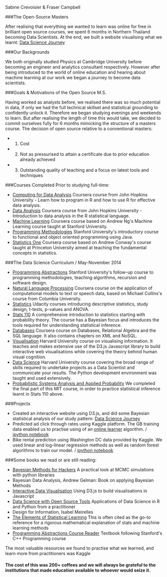 Sabine Crevoisier & Fraser Campbell 

###The Open-Source Masters

After realising that everything we wanted to learn was online for free in brilliant open source courses, we spent 6 months in Northern Thailand becoming Data Scientists. At the end, we built a website visualising what we learnt:
[Data Science Journey](http://datasciencejourney.com/)

###Our Backgrounds

We both originally studied Physics at Cambridge University before becoming an engineer and analytics consultant respectively. However after being introduced to the world of online education and hearing about machine learning at our work we began a journey to become data scientists.

###Goals & Motivations of the Open Source M.S.

Having worked as analysts before, we realised there was so much potential in data, if only we had the full technical skillset and statistical grounding to confidently unlock it. Therefore we began studying evenings and weekends to learn. But after realising the length of time this would take, we decided to commit ourselves fully for 6 months mimicking the structure of a masters course. The decision of open source relative to a conventional masters:
* 1. Cost
* 2. Not as pressurised to attain a certificate due to prior education already achieved
* 3. Outstanding quality of teaching and a focus on latest tools and techniques

###Courses Completed Prior to studying full-time:
* [Computing for Data Analysis](https://www.coursera.org/course/compdata) Coursera course from John Hopkins University - Learn how to program in R and how to use R for effective data analysis.
* [Data Analysis](https://www.coursera.org/course/dataanalysis) Coursera course from John Hopkins University - Introduction to data analysis in the R statistical language.
* [Machine Learning](https://class.coursera.org/ml-004) Coursera course based on Andrew Ng's Machine Learning course taught at Stanford University.
* [Programming Methodologies](http://see.stanford.edu/errors/default.aspx?aspxerrorpath=/see/courseinfo.aspx) Stanford University's introductory course to functional and object oriented programming using Java.
* [Statistics One](https://class.coursera.org/ml-004) Coursera course based on Andrew Conway's course taught at Princeton University aimed at teaching the fundamental concepts in statistics.

###The Data Science Curriculum / May-November 2014
* [Programming Abstractions](http://see.stanford.edu/errors/default.aspx?aspxerrorpath=/see/courseinfo.aspx) Stanford University's follow-up course to programming methodologies, teaching algorithms, recursion and software design.
* [Natural Language Processing](https://class.coursera.org/nlangp-001) Coursera course on the application of computational models to text or speech data, based on Michael Collins's course from Columbia University.
* [Statistics](https://www.udacity.com/course/viewer#!/c-st095) Udacity courses introducing descriptive statistics, study design, t-tests, p-values and ANOVA.
* [Stats 110](http://projects.iq.harvard.edu/stat110/home) A comprehensive introduction to statistics starting with probability theory. The course has a Bayesian focus and introduces the tools required for understanding statistical inference.
* [Databases](https://class.coursera.org/db) Coursera course on Databases, Relational Algebra and the SQL language. It also contains chapters on XML and NoSQL.
* [Visualisation](http://www.cs171.org/#!index.md) Harvard University course on visualising information. It teaches and makes extensive use of the D3.js Javascript library to build interactive web visualisations while covering the theory behind human visual cognition.
* [Data Science](http://cs109.org/) Harvard University course covering the broad range of skills required to undertake projects as a Data Scientist and communicate your results. The Python development environment was taught and used extensively.
* [Probabilistic Systems Analysis and Applied Probability](http://ocw.mit.edu/courses/electrical-engineering-and-computer-science/6-041-probabilistic-systems-analysis-and-applied-probability-fall-2010/) We completed the final part of this MIT course, in order to practice statistical inference learnt in Stats 110 above.

###Projects
* Created an interactive website using D3.js, and did some Bayesian statistical analysis of our study pattern:
[Data Science Journey](http://datasciencejourney.com/)
* Predicted ad click through rates using Kaggle platform. The GB training data enabled us to practise using of an [online learner](http://hunch.net/~vw/) algorithm. / [ipython notebook](http://nbviewer.ipython.org/github/fraser-campbell/Machine-Learning-Projects/blob/master/Avazu/Avazu%20Click%20Through%20Rate.ipynb)
* Bike rental prediction using Washington DC data provided by Kaggle. We used linear and log-linear regression methods as well as random forest algorithms to train our model. / [ipython notebook](http://nbviewer.ipython.org/github/fraser-campbell/Machine-Learning-Projects/blob/master/Bike%20Sharing/Bike%20Sharing.ipynb)

###Some books we read or are still reading:
* [Bayesian Methods for Hackers](https://github.com/CamDavidsonPilon/Probabilistic-Programming-and-Bayesian-Methods-for-Hackers) A practical look at MCMC simulations with python libraries
* Bayesian Data Analysis, Andrew Gelman: Book on applying Bayesian Methods
* [Interactive Data Visualisation](http://alignedleft.com/tutorials/d3) Using D3.js to build visualisations in Javascript
* [Data Science with Open Source Tools](http://it-ebooks.info/book/624/) Applications of Data Science in R and Python from a practitioner
* Design for Information, Isabel Meirelles
* [The Elements of Statistical Learning](http://statweb.stanford.edu/~tibs/ElemStatLearn/) This is often cited as the go-to reference for a rigorous mathematical explanation of stats and machine learning methods
* [Programming Abstractions Course Reader](http://web.stanford.edu/class/cs106l/course-reader/full_course_reader.pdf) Textbook following Stanford's C++ Programming course

The most valuable resources we found to practise what we learned, and learn more from practitioners was Kaggle

#### The cost of this was 200+ coffees and we will always be grateful to the institutions that made education available to whoever would seize it.
